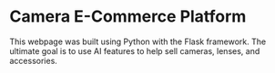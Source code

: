 # Camera E-Commerce Platform
This webpage was built using Python with the Flask framework. The ultimate goal is to use AI features to help sell cameras, lenses, and accessories.
